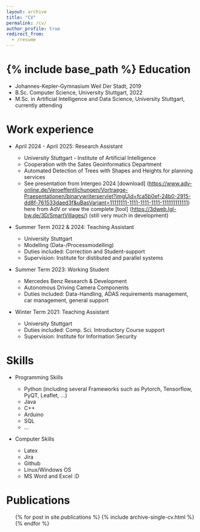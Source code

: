 ```yaml
---
layout: archive
title: "CV"
permalink: /cv/
author_profile: true
redirect_from:
  - /resume
---
```


{% include base_path %}
Education
======
* Johannes-Kepler-Gymnasium Weil Der Stadt, 2019
* B.Sc. Computer Science, University Stuttgart, 2022
* M.Sc. in Artificial Intelligence and Data Science, University Stuttgart, currently attending

Work experience
======

* April 2024 - April 2025: Research Assistant
  * University Stuttgart - Institute of Artificial Intelligence
  * Cooperation with the Sates Geoinformatics Department
  * Automated Detection of Trees with Shapes and Heights for planning services
  * See presentation from Intergeo 2024 [download] (https://www.adv-online.de/Veroeffentlichungen/Vortraege-Praesentationen/binarywriterservlet?imgUid=fca5b0ef-24b0-2915-dd8f-761533daed3f&uBasVariant=11111111-1111-1111-1111-111111111111)  here from AdV  or view the complete [tool]  (https://3dweb.lgl-bw.de/3D/SmartVillages/) (still very much in development)

* Summer Term 2022 & 2024: Teaching Assistant
  * University Stuttgart
  * Modelling (Data-/Processmodelling)
  * Duties included: Correction and Student-support
  * Supervision: Institute for distibuted and parallel systems

* Summer Term 2023: Working Student
  * Mercedes Benz Research & Development
  * Autonomous Driving Camera Components
  * Duties included: Data-Handling, ADAS requirements management, car management, general support

* Winter Term 2021: Teaching Assistant
  * University Stuttgart
  * Duties included: Comp. Sci. Introductory Course support
  * Supervision: Institute for Information Security
 
  
Skills
======
* Programming Skills
  * Python (including several Frameworks such as Pytorch, Tensorflow, PyQT, Leaflet, ...)
  * Java
  * C++
  * Arduino
  * SQL
  * ...

* Computer Skills
  * Latex
  * Jira
  * Github
  * Linux/Windows OS
  * MS Word and Excel :D

Publications
======
  <ul>{% for post in site.publications %}
    {% include archive-single-cv.html %}
  {% endfor %}</ul>